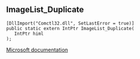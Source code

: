 ## ImageList_Duplicate

```
[DllImport("Comctl32.dll", SetLastError = true)]
public static extern IntPtr ImageList_Duplicate(
   IntPtr himl
);
```

[Microsoft documentation](https://docs.microsoft.com/en-us/windows/win32/api/commctrl/nf-commctrl-imagelist_duplicate)
